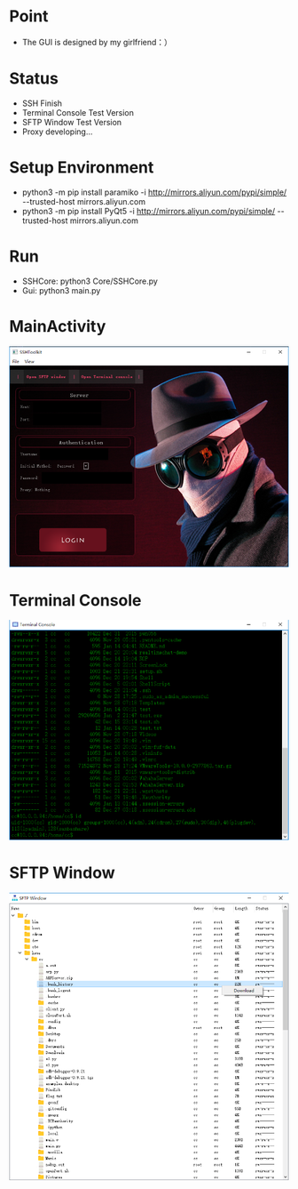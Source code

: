 # Point
* The GUI is designed by my girlfriend：）
# Status
* SSH Finish
* Terminal Console Test Version
* SFTP Window Test Version
* Proxy developing...

# Setup Environment
* python3 -m pip install paramiko -i http://mirrors.aliyun.com/pypi/simple/ --trusted-host mirrors.aliyun.com
* python3 -m pip install PyQt5 -i http://mirrors.aliyun.com/pypi/simple/ --trusted-host mirrors.aliyun.com

# Run
* SSHCore: python3 Core/SSHCore.py
* Gui: python3 main.py

# MainActivity
<img src="/res/image/MainActivity.png">

# Terminal Console
<img src="/res/image/TerminalConsole.png">

# SFTP Window
<img src="/res/image/SFTPWindow.png">
